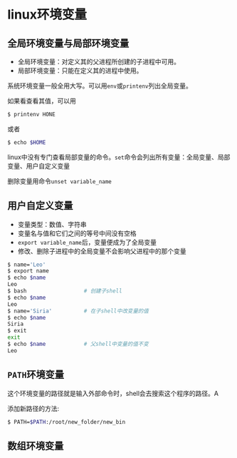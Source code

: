# linux环境变量

## 全局环境变量与局部环境变量

- 全局环境变量：对定义其的父进程所创建的子进程中可用。
- 局部环境变量：只能在定义其的进程中使用。

系统环境变量一般全用大写。可以用`env`或`printenv`列出全局变量。

如果看查看其值，可以用

```bash
$ printenv HONE
```

或者

```bash
$ echo $HOME
```

linux中没有专门查看局部变量的命令。`set`命令会列出所有变量：全局变量、局部变量、用户自定义变量

删除变量用命令`unset variable_name`

## 用户自定义变量

- 变量类型：数值、字符串
- 变量名与值和它们之间的等号中间没有空格
- `export variable_name`后，变量便成为了全局变量
- 修改、删除子进程中的全局变量不会影响父进程中的那个变量

```sh
$ name='Leo'
$ export name
$ echo $name
Leo
$ bash                  # 创建子shell
$ echo $name
Leo
$ name='Siria'          # 在子shell中改变量的值
$ echo $name
Siria
$ exit
exit
$ echo $name            # 父shell中变量的值不变
Leo
```

## `PATH`环境变量

这个环境变量的路径就是输入外部命令时，shell会去搜索这个程序的路径。A

添加新路径的方法:

```bash
$ PATH=$PATH:/root/new_folder/new_bin
```

## 数组环境变量


